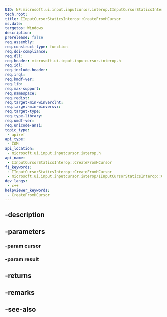 ```yaml
---
UID: NF:microsoft.ui.input.inputcursor.interop.IInputCursorStaticsInterop.CreateFromHCursor
tech.root: 
title: IInputCursorStaticsInterop::CreateFromHCursor
ms.date: 
targetos: Windows
description: 
prerelease: false
req.assembly: 
req.construct-type: function
req.ddi-compliance: 
req.dll: 
req.header: microsoft.ui.input.inputcursor.interop.h
req.idl: 
req.include-header: 
req.irql: 
req.kmdf-ver: 
req.lib: 
req.max-support: 
req.namespace: 
req.redist: 
req.target-min-winverclnt: 
req.target-min-winversvr: 
req.target-type: 
req.type-library: 
req.umdf-ver: 
req.unicode-ansi: 
topic_type:
 - apiref
api_type:
 - COM
api_location:
 - microsoft.ui.input.inputcursor.interop.h
api_name:
 - IInputCursorStaticsInterop::CreateFromHCursor
f1_keywords:
 - IInputCursorStaticsInterop::CreateFromHCursor
 - microsoft.ui.input.inputcursor.interop/IInputCursorStaticsInterop::CreateFromHCursor
dev_langs:
 - c++
helpviewer_keywords:
 - CreateFromHCursor
---
```


## -description

## -parameters

### -param cursor

### -param result

## -returns

## -remarks

## -see-also

